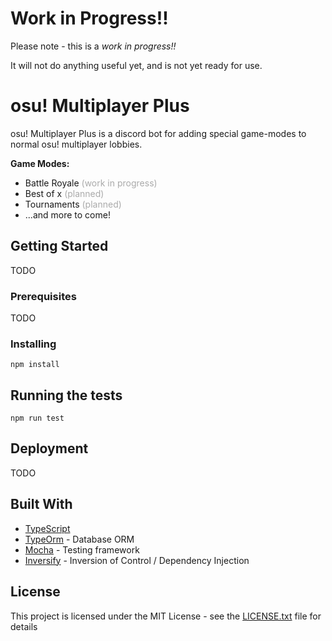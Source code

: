 # Work in Progress!!
Please note - this is a *work in progress!!* 

It will not do anything useful yet, and is not yet ready for use.

# osu! Multiplayer Plus

osu! Multiplayer Plus is a discord bot for adding special game-modes to normal osu! multiplayer lobbies.

**Game Modes:**
- Battle Royale <span style="color:#AAA">(work in progress)</span>
- Best of x <span style="color:#AAA">(planned)</span>
- Tournaments <span style="color:#AAA">(planned)</span>
- ...and more to come!

## Getting Started

TODO

### Prerequisites

TODO

### Installing

```
npm install
```

## Running the tests

```
npm run test
```

## Deployment

TODO

## Built With

- [TypeScript](https://github.com/microsoft/TypeScript)
- [TypeOrm](https://github.com/typeorm) - Database ORM 
- [Mocha](https://github.com/mochajs/mocha) - Testing framework
- [Inversify](https://github.com/inversify/InversifyJS) - Inversion of Control / Dependency Injection

## License

This project is licensed under the MIT License - see the [LICENSE.txt](LICENSE.txt) file for details

